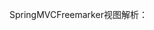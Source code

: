  SpringMVCFreemarker视图解析：
	<!-- 整合Freemarker -->
	<!-- 放在InternalResourceViewResolver的前面，优先找freemarker -->